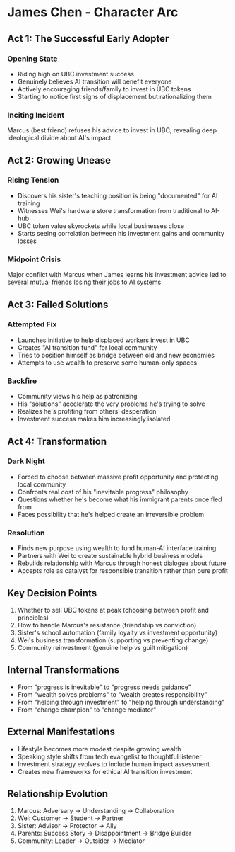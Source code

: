 # James Chen - Character Arc

## Act 1: The Successful Early Adopter
### Opening State
- Riding high on UBC investment success
- Genuinely believes AI transition will benefit everyone
- Actively encouraging friends/family to invest in UBC tokens
- Starting to notice first signs of displacement but rationalizing them

### Inciting Incident
Marcus (best friend) refuses his advice to invest in UBC, revealing deep ideological divide about AI's impact

## Act 2: Growing Unease
### Rising Tension
- Discovers his sister's teaching position is being "documented" for AI training
- Witnesses Wei's hardware store transformation from traditional to AI-hub
- UBC token value skyrockets while local businesses close
- Starts seeing correlation between his investment gains and community losses

### Midpoint Crisis
Major conflict with Marcus when James learns his investment advice led to several mutual friends losing their jobs to AI systems

## Act 3: Failed Solutions
### Attempted Fix
- Launches initiative to help displaced workers invest in UBC
- Creates "AI transition fund" for local community
- Tries to position himself as bridge between old and new economies
- Attempts to use wealth to preserve some human-only spaces

### Backfire
- Community views his help as patronizing
- His "solutions" accelerate the very problems he's trying to solve
- Realizes he's profiting from others' desperation
- Investment success makes him increasingly isolated

## Act 4: Transformation
### Dark Night
- Forced to choose between massive profit opportunity and protecting local community
- Confronts real cost of his "inevitable progress" philosophy
- Questions whether he's become what his immigrant parents once fled from
- Faces possibility that he's helped create an irreversible problem

### Resolution
- Finds new purpose using wealth to fund human-AI interface training
- Partners with Wei to create sustainable hybrid business models
- Rebuilds relationship with Marcus through honest dialogue about future
- Accepts role as catalyst for responsible transition rather than pure profit

## Key Decision Points
1. Whether to sell UBC tokens at peak (choosing between profit and principles)
2. How to handle Marcus's resistance (friendship vs conviction)
3. Sister's school automation (family loyalty vs investment opportunity)
4. Wei's business transformation (supporting vs preventing change)
5. Community reinvestment (genuine help vs guilt mitigation)

## Internal Transformations
- From "progress is inevitable" to "progress needs guidance"
- From "wealth solves problems" to "wealth creates responsibility"
- From "helping through investment" to "helping through understanding"
- From "change champion" to "change mediator"

## External Manifestations
- Lifestyle becomes more modest despite growing wealth
- Speaking style shifts from tech evangelist to thoughtful listener
- Investment strategy evolves to include human impact assessment
- Creates new frameworks for ethical AI transition investment

## Relationship Evolution
1. Marcus: Adversary → Understanding → Collaboration
2. Wei: Customer → Student → Partner
3. Sister: Advisor → Protector → Ally
4. Parents: Success Story → Disappointment → Bridge Builder
5. Community: Leader → Outsider → Mediator
